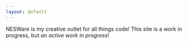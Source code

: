 ```yaml
---
layout: default
---
```


NESWare is my creative outlet for all things code! This site is a work in progress, but *an active work in progress*!

